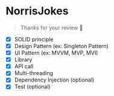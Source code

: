 # NorrisJokes

> Thanks for your review 🙏


- [x] SOLID principle
- [x] Design Pattern (ex: Singleton Pattern)
- [x] UI Pattern (ex: MVVM, MVP, MVI)
- [x] Library
- [x] API call
- [x] Multi-threading
- [x] Dependency Injection (optional)
- [x] Test (optional)
